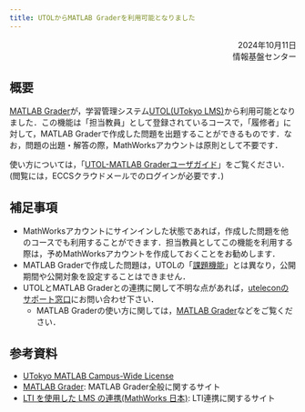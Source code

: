 ```yaml
---
title: UTOLからMATLAB Graderを利用可能となりました
---
```


<div style="text-align: right;">
<span>2024年10月11日</span><br />
<span>情報基盤センター</span><br />
</div>

## 概要

[MATLAB Grader](https://jp.mathworks.com/products/matlab-grader.html)が，学習管理システム[UTOL(UTokyo LMS)](/utol/)から利用可能となりました．この機能は「担当教員」として登録されているコースで，「履修者」に対して，MATLAB Graderで作成した問題を出題することができるものです．なお，問題の出題・解答の際，MathWorksアカウントは原則として不要です．

使い方については，「[UTOL-MATLAB Graderユーザガイド](https://docs.google.com/document/d/1CYOXHnG3_jla5KgEEO-KhTbu_nDgp-Uc/edit?usp=drive_link&ouid=117510436890962815644&rtpof=true&sd=true)」をご覧ください．(閲覧には，ECCSクラウドメールでのログインが必要です．)

## 補足事項

* MathWorksアカウントにサインインした状態であれば，作成した問題を他のコースでも利用することができます．担当教員としてこの機能を利用する際は，予めMathWorksアカウントを作成しておくことをお勧めします．
* MATLAB Graderで作成した問題は，UTOLの「[課題機能](/utol/lecturers/assignments/)」とは異なり，公開期間や公開対象を設定することはできません．
* UTOLとMATLAB Graderとの連携に関して不明な点があれば，[uteleconのサポート窓口](/support/)にお問い合わせ下さい．
  * MATLAB Graderの使い方に関しては，[MATLAB Grader](https://jp.mathworks.com/products/matlab-grader.html)などをご覧ください．

## 参考資料

* [UTokyo MATLAB Campus-Wide License](/matlab/)
* [MATLAB Grader](https://jp.mathworks.com/products/matlab-grader.html): MATLAB Grader全般に関するサイト
* [LTI を使用した LMS の連携(MathWorks 日本)](https://jp.mathworks.com/help/matlabgrader/integrate-lms-using-lti.html?s_tid=CRUX_lftnav): LTI連携に関するサイト
